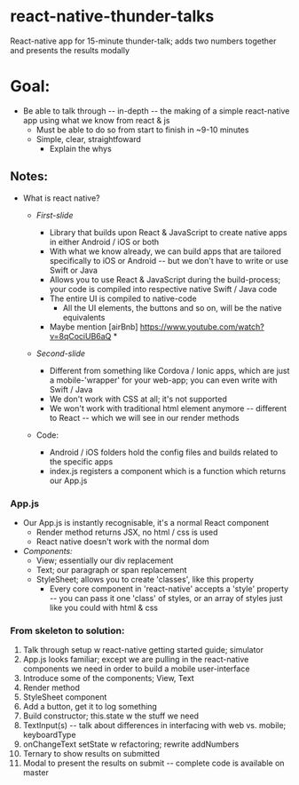 # react-native-thunder-talks
React-native app for 15-minute thunder-talk; adds two numbers together and presents the results modally
# Goal:
   * Be able to talk through -- in-depth -- the making of a simple react-native app using what we know from react & js
      * Must be able to do so from start to finish in ~9-10 minutes
      * Simple, clear, straightfoward
         * Explain the whys

## Notes:
* What is react native?
    * *First-slide*
        * Library that builds upon React & JavaScript to create native apps in either Android / iOS or both
        * With what we know already, we can build apps that are tailored specifically to iOS or Android -- but we don't have to write or use Swift or Java
        * Allows you to use React & JavaScript during the build-process; your code is compiled into respective native Swift / Java code
        * The entire UI is compiled to native-code
            * All the UI elements, the buttons and so on, will be the native equivalents
        * Maybe mention [airBnb] <https://www.youtube.com/watch?v=8qCociUB6aQ>
            *   

    * *Second-slide*
        * Different from something like Cordova / Ionic apps, which are just a mobile-'wrapper' for your web-app; you can even write with Swift / Java
        * We don't work with CSS at all; it's not supported
        * We won't work with traditional html element anymore -- different to React -- which we will see in our render methods

    * Code:
        * Android / iOS folders hold the config files and builds related to the specific apps
        * index.js registers a component which is a function which returns our App.js

### App.js
* Our App.js is instantly recognisable, it's a normal React component
    * Render method returns JSX, no html / css is used
    * React native doesn't work with the normal dom
* *Components:*
    * View; essentially our div replacement
    * Text; our paragraph or span replacement
    * StyleSheet; allows you to create 'classes', like this property
        * Every core component in 'react-native' accepts a 'style' property -- you can pass it one 'class' of styles, or an array of styles just like you could with html & css

### From skeleton to solution:
1. Talk through setup w react-native getting started guide; simulator
2. App.js looks familiar; except we are pulling in the react-native components we need in order to build a mobile user-interface
3. Introduce some of the components; View, Text
4. Render method
5. StyleSheet component
6. Add a button, get it to log something
7. Build constructor; this.state w the stuff we need
8. TextInput(s) -- talk about differences in interfacing with web vs. mobile; keyboardType
9. onChangeText setState w refactoring; rewrite addNumbers
10. Ternary to show results on submitted
11. Modal to present the results on submit -- complete code is available on master 



